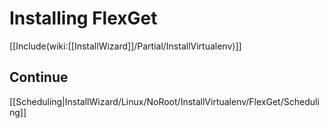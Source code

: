 # Installing FlexGet

[[Include(wiki:[[InstallWizard]]/Partial/InstallVirtualenv)]]

## Continue

[[Scheduling|InstallWizard/Linux/NoRoot/InstallVirtualenv/FlexGet/Scheduling]]
